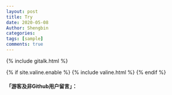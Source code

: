 ```yaml
---
layout: post
title: Try
date: 2020-05-08
Author: Shengbin
categories: 
tags: [sample]
comments: true
---
```


{% include gitalk.html %}

<!-- Valine 评论框 start -->
{% if site.valine.enable %}
  {% include valine.html %}
{% endif %}
<!-- Valine 评论框 end -->


<h4 align="left">「游客及非Github用户留言」：</h4>    
<div id="comments"></div>
    <!--Leancloud 操作库:-->
    <script src="//cdn1.lncld.net/static/js/3.0.4/av-min.js"></script>
    <!--Valine 的核心代码库:-->
    <script src='//unpkg.com/valine/dist/Valine.min.js'></script>
    <script>
         new Valine({
            av: AV,
            el: '#comments',
            app_id: '{{ site.valine.appid }}',
            app_key: '{{ site.valine.appkey }}',
            placeholder: '{{ site.valine.placeholder }}',
            notify: '{{ site.valine.notify }}',
            verify: '{{ site.valine.verify }}',
            recordIP: 'true',
            enableQQ: 'true',
        })
    </script>
    